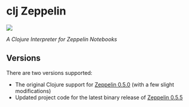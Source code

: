 # clj Zeppelin

[![][clj-zep-logo]][clj-zep-logo-large]

[clj-zep-logo]: resources/images/clojurezeppelin-logo-x250.png
[clj-zep-logo-large]: resources/images/clojurezeppelin-logo-x1000.png

*A Clojure Interpreter for Zeppelin Notebooks*

## Versions

There are two versions supported:

* The original Clojure support for [Zeppelin 0.5.0](../../tree/Zeppelin-0.5.0) (with a
  few slight modifications)
* Updated project code for the latest binary release of [Zeppelin 0.5.5](../../tree/Zeppelin-0.5.5)

